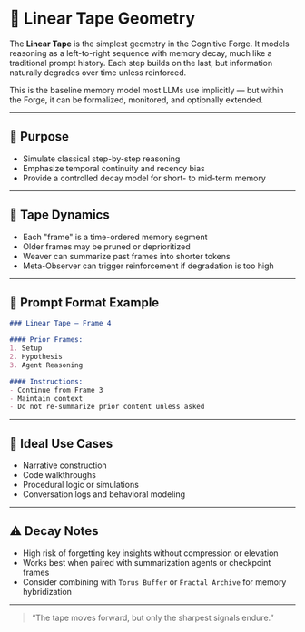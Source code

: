 # 📼 Linear Tape Geometry

The **Linear Tape** is the simplest geometry in the Cognitive Forge. It models reasoning as a left-to-right sequence with memory decay, much like a traditional prompt history. Each step builds on the last, but information naturally degrades over time unless reinforced.

This is the baseline memory model most LLMs use implicitly — but within the Forge, it can be formalized, monitored, and optionally extended.

---

## 🧠 Purpose

- Simulate classical step-by-step reasoning
- Emphasize temporal continuity and recency bias
- Provide a controlled decay model for short- to mid-term memory

---

## 📼 Tape Dynamics

- Each "frame" is a time-ordered memory segment
- Older frames may be pruned or deprioritized
- Weaver can summarize past frames into shorter tokens
- Meta-Observer can trigger reinforcement if degradation is too high

---

## 🔁 Prompt Format Example

```markdown
### Linear Tape – Frame 4

#### Prior Frames:
1. Setup
2. Hypothesis
3. Agent Reasoning

#### Instructions:
- Continue from Frame 3
- Maintain context
- Do not re-summarize prior content unless asked
```

---

## 🧩 Ideal Use Cases

- Narrative construction
- Code walkthroughs
- Procedural logic or simulations
- Conversation logs and behavioral modeling

---

## ⚠️ Decay Notes

- High risk of forgetting key insights without compression or elevation
- Works best when paired with summarization agents or checkpoint frames
- Consider combining with `Torus Buffer` or `Fractal Archive` for memory hybridization

---

> “The tape moves forward, but only the sharpest signals endure.”

